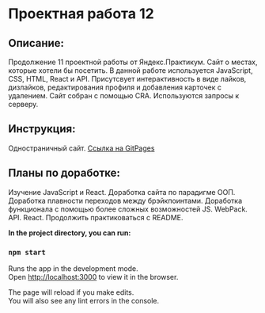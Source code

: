 # **Проектная работа 12**

## **Описание:**
Продолжение 11 проектной работы от Яндекс.Практикум. Сайт о местах, которые хотели бы посетить. В данной работе используется JavaScript, CSS, HTML, React и API. Присутсвует интерактивность в виде лайков, дизлайков, редактирования профиля и добавления карточек с удалением. Cайт собран с помощью CRA. Используются запросы к серверу.

## **Инструкция:**
Одностраничный сайт.
[Ссылка на GitPages](https://nikogriffs.github.io/mesto-react/)

## **Планы по доработке:**
Изучение JavaScript и React. Доработка сайта по парадигме ООП. Доработка плавности переходов между брэйкпоинтами. Доработка функционала с помощью более сложных возможностей JS. WebPack. API. React. Продолжить практиковаться с README.

**In the project directory, you can run:**

### `npm start`

Runs the app in the development mode.\
Open [http://localhost:3000](http://localhost:3000) to view it in the browser.

The page will reload if you make edits.\
You will also see any lint errors in the console.
